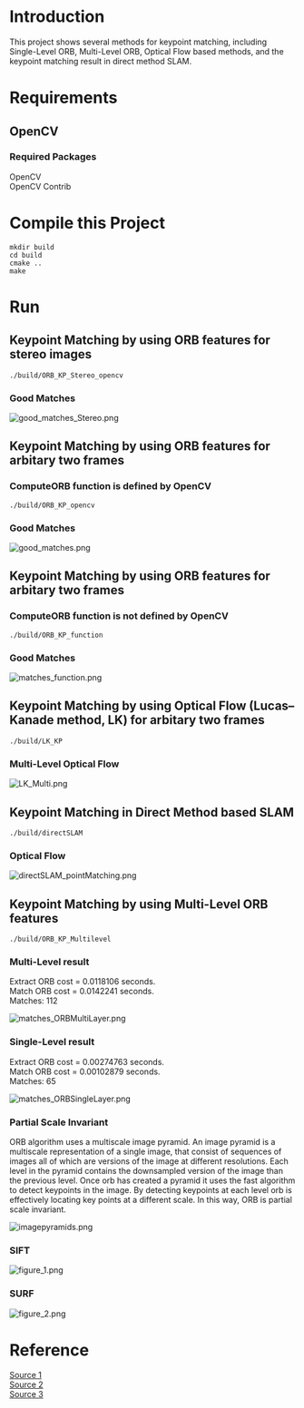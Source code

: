 # Introduction
This project shows several methods for keypoint matching,
including Single-Level ORB, Multi-Level ORB, Optical Flow based methods, 
and the keypoint matching result in direct method SLAM.

# Requirements
## OpenCV
### Required Packages
OpenCV  
OpenCV Contrib

# Compile this Project
```
mkdir build
cd build
cmake ..
make 
```

# Run
## Keypoint Matching by using ORB features for stereo images
```
./build/ORB_KP_Stereo_opencv
```
### Good Matches
![good_matches_Stereo.png](https://github.com/HugoNip/UndirectDirectSLAM/blob/master/results/good_matches_Stereo.png)


## Keypoint Matching by using ORB features for arbitary two frames
### ComputeORB function is defined by OpenCV
```
./build/ORB_KP_opencv
```
### Good Matches
![good_matches.png](https://github.com/HugoNip/UndirectDirectSLAM/blob/master/results/good_matches.png)


## Keypoint Matching by using ORB features for arbitary two frames
### ComputeORB function is not defined by OpenCV
```
./build/ORB_KP_function
```
### Good Matches
![matches_function.png](https://github.com/HugoNip/UndirectDirectSLAM/blob/master/results/matches_function.png)


## Keypoint Matching by using Optical Flow (Lucas–Kanade method, LK) for arbitary two frames
```
./build/LK_KP
```
### Multi-Level Optical Flow
![LK_Multi.png](https://github.com/HugoNip/UndirectDirectSLAM/blob/master/results/LK_Multi.png)


## Keypoint Matching in Direct Method based SLAM
```
./build/directSLAM
```
### Optical Flow
![directSLAM_pointMatching.png](https://github.com/HugoNip/UndirectDirectSLAM/blob/master/results/directSLAM_pointMatching.png)

## Keypoint Matching by using Multi-Level ORB features
```
./build/ORB_KP_Multilevel
```
### Multi-Level result
Extract ORB cost = 0.0118106 seconds.  
Match ORB cost = 0.0142241 seconds.  
Matches: 112  

![matches_ORBMultiLayer.png](https://github.com/HugoNip/UndirectDirectSLAM/blob/master/results/matches_ORBMultiLayer.png)


### Single-Level result
Extract ORB cost = 0.00274763 seconds.   
Match ORB cost = 0.00102879 seconds.   
Matches: 65  

![matches_ORBSingleLayer.png](https://github.com/HugoNip/UndirectDirectSLAM/blob/master/results/matches_ORBSingleLayer.png)


### Partial Scale Invariant

ORB algorithm uses a multiscale image pyramid. An image pyramid is a multiscale representation of a single image, 
that consist of sequences of images all of which are versions of the image at different resolutions. 
Each level in the pyramid contains the downsampled version of the image than the previous level. 
Once orb has created a pyramid it uses the fast algorithm to detect keypoints in the image. 
By detecting keypoints at each level orb is effectively locating key points at a different scale. 
In this way, ORB is partial scale invariant.

![imagepyramids.png](https://github.com/HugoNip/UndirectDirectSLAM/blob/master/results/imagepyramids.png)

### SIFT
![figure_1.png](https://github.com/HugoNip/UndirectDirectSLAM/blob/master/results/figure_1.png)

### SURF
![figure_2.png](https://github.com/HugoNip/UndirectDirectSLAM/blob/master/results/figure_2.png)

# Reference
[Source 1](https://github.com/HugoNip/VisualOdometry-KeypointsMatching)  
[Source 2](https://github.com/HugoNip/VisualOdometry-DirectMethod)  
[Source 3](https://medium.com/data-breach/introduction-to-orb-oriented-fast-and-rotated-brief-4220e8ec40cf)
